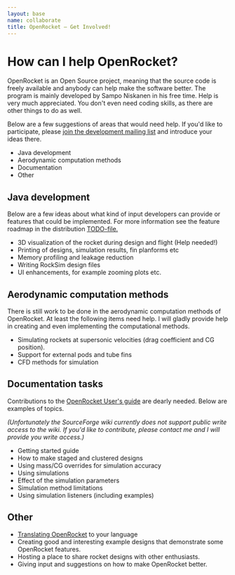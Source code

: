```yaml
---
layout: base
name: collaborate
title: OpenRocket — Get Involved!
---
```


# How can I help OpenRocket?

OpenRocket is an Open Source project, meaning that the source code is freely available and anybody can help make the software better. The program is mainly developed by Sampo Niskanen in his free time. Help is very much appreciated. You don't even need coding skills, as there are other things to do as well.

Below are a few suggestions of areas that would need help. If you'd like to participate, please [join the development mailing list](https://lists.sourceforge.net/lists/listinfo/openrocket-devel) and introduce your ideas there.

 - Java development
 - Aerodynamic computation methods
 - Documentation
 - Other


## Java development

Below are a few ideas about what kind of input developers can provide or features that could be implemented. For more information see the feature roadmap in the distribution [TODO-file.](https://github.com/openrocket/openrocket/blob/master/core/TODO)

 - 3D visualization of the rocket during design and flight (Help needed!)
 - Printing of designs, simulation results, fin planforms etc
 - Memory profiling and leakage reduction
 - Writing RockSim design files
 - UI enhancements, for example zooming plots etc.


## Aerodynamic computation methods

There is still work to be done in the aerodynamic computation methods of OpenRocket. At least the following items need help. I will gladly provide help in creating and even implementing the computational methods.

 - Simulating rockets at supersonic velocities (drag coefficient and CG position).
 - Support for external pods and tube fins
 - CFD methods for simulation


## Documentation tasks

Contributions to the [OpenRocket User's guide](http://wiki.openrocket.info/User%27s_Guide) are dearly needed. Below are examples of topics.

_(Unfortunately the SourceForge wiki currently does not support public write access to the wiki. If you'd like to contribute, please contact me and I will provide you write access.)_

 - Getting started guide
 - How to make staged and clustered designs
 - Using mass/CG overrides for simulation accuracy
 - Using simulations
 - Effect of the simulation parameters
 - Simulation method limitations
 - Using simulation listeners (including examples)


## Other

 - [Translating OpenRocket](http://openrocket.trans.free.fr/) to your language
 - Creating good and interesting example designs that demonstrate some OpenRocket features.
 - Hosting a place to share rocket designs with other enthusiasts.
 - Giving input and suggestions on how to make OpenRocket better.
